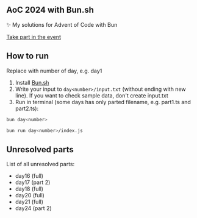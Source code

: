 ## AoC 2024 with Bun.sh

✨ My solutions for Advent of Code with Bun

[Take part in the event](https://adventofcode.com/2024)

## How to run

Replace <number> with number of day, e.g. day1

1. Install [Bun.sh](https://bun.sh/)
2. Write your input to `day<number>/input.txt` (without ending with new line). If you want to check sample data, don't create input.txt
3. Run in terminal (some days has only parted filename, e.g. part1.ts and part2.ts):

```bash
bun day<number>
```

```bash
bun run day<number>/index.js
```

## Unresolved parts

List of all unresolved parts:

- day16 (full)
- day17 (part 2)
- day18 (full)
- day20 (full)
- day21 (full)
- day24 (part 2)
